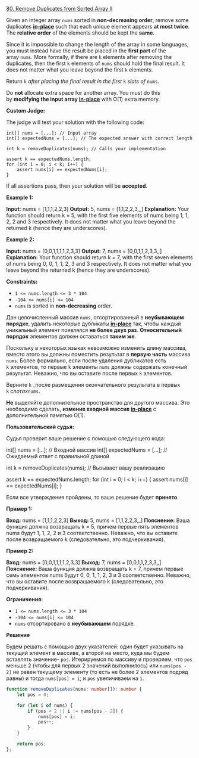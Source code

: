 [80. Remove Duplicates from Sorted Array II](https://leetcode.com/problems/remove-duplicates-from-sorted-array-ii/)

Given an integer array `nums` sorted in **non-decreasing order**, remove some duplicates [**in-place**](https://en.wikipedia.org/wiki/In-place_algorithm) such that each unique element appears **at most twice**. The **relative order** of the elements should be kept the **same**.

Since it is impossible to change the length of the array in some languages, you must instead have the result be placed in the **first part** of the array `nums`. More formally, if there are `k` elements after removing the duplicates, then the first `k` elements of `nums` should hold the final result. It does not matter what you leave beyond the first `k` elements.

Return `k` _after placing the final result in the first_ `k` _slots of_ `nums`.

Do **not** allocate extra space for another array. You must do this by **modifying the input array [in-place](https://en.wikipedia.org/wiki/In-place_algorithm)** with O(1) extra memory.

**Custom Judge:**

The judge will test your solution with the following code:

	int[] nums = [...]; // Input array
	int[] expectedNums = [...]; // The expected answer with correct length
	
	int k = removeDuplicates(nums); // Calls your implementation
	
	assert k == expectedNums.length;
	for (int i = 0; i < k; i++) {
	    assert nums[i] == expectedNums[i];
	}

If all assertions pass, then your solution will be **accepted**.

**Example 1:**

**Input:** nums = [1,1,1,2,2,3]
**Output:** 5, nums = [1,1,2,2,3,_]
**Explanation:** Your function should return k = 5, with the first five elements of nums being 1, 1, 2, 2 and 3 respectively.
It does not matter what you leave beyond the returned k (hence they are underscores).

**Example 2:**

**Input:** nums = [0,0,1,1,1,1,2,3,3]
**Output:** 7, nums = [0,0,1,1,2,3,3,_,_]
**Explanation:** Your function should return k = 7, with the first seven elements of nums being 0, 0, 1, 1, 2, 3 and 3 respectively.
It does not matter what you leave beyond the returned k (hence they are underscores).

**Constraints:**

- `1 <= nums.length <= 3 * 104`
- `-104 <= nums[i] <= 104`
- `nums` is sorted in **non-decreasing** order.

Дан целочисленный массив `nums`, отсортированный в **неубывающем порядке**, удалить некоторые дубликаты [**in-place**](https://en.wikipedia.org/wiki/In-place_algorithm) так, чтобы каждый уникальный элемент появлялся **не более двух раз**. **Относительный порядок** элементов должен оставаться **таким же**.

Поскольку в некоторых языках невозможно изменить длину массива, вместо этого вы должны поместить результат в **первую часть** массива `nums`. Более формально, если после удаления дубликатов есть `k` элементов, то первые `k` элементы `nums` должны содержать конечный результат. Неважно, что вы оставите после первых `k` элементов.

Верните `k` _после размещения окончательного результата в первых `k` _слотах_`nums`.

**Не** выделяйте дополнительное пространство для другого массива. Это необходимо сделать, **изменив входной массив [in-place](https://en.wikipedia.org/wiki/In-place_algorithm)** с дополнительной памятью O(1).

**Пользовательский судья:**

Судья проверит ваше решение с помощью следующего кода:

int[] nums = [...]; // Входной массив
int[] expectedNums = [...]; // Ожидаемый ответ с правильной длиной

int k = removeDuplicates(nums); // Вызывает вашу реализацию

assert k == expectedNums.length;
for (int i = 0; i < k; i++) {
assert nums[i] == expectedNums[i];
}

Если все утверждения пройдены, то ваше решение будет **принято**.

**Пример 1:**

**Вход:** nums = [1,1,1,2,2,3]
**Выход:** 5, nums = [1,1,2,2,3,_]
**Пояснение:** Ваша функция должна возвращать k = 5, причем первые пять элементов nums будут 1, 1, 2, 2 и 3 соответственно.
Неважно, что вы оставите после возвращаемого k (следовательно, это подчеркивания).

**Пример 2:**

**Вход:** nums = [0,0,1,1,1,1,2,3,3]
**Выход:** 7, nums = [0,0,1,1,2,3,3,_,_]
**Пояснение:** Ваша функция должна возвращать k = 7, причем первые семь элементов nums будут 0, 0, 1, 1, 2, 3 и 3 соответственно.
Неважно, что вы оставите после возвращаемого k (следовательно, это подчеркивания).

**Ограничения:**

- `1 <= nums.length <= 3 * 104`
- `-104 <= nums[i] <= 104`
- `nums` отсортировано в **неубывающем** порядке.

**Решение**

Будем решать с помощью двух указателей: один будет указывать на текущий элемент в массиве, а второй на место, куда мы будем вставлять значение- `pos`. Итерируемся по массиву  и проверяем, что `pos` меньше 2 (чтобы для первых 2 значений выполнилось) или `nums[pos - 2]` не равен текущему элементу (то есть не более 2 элементов подряд равны) и тогда `nums[pos] = i`; и `pos` увеличиваем на `1`. 

```typescript
function removeDuplicates(nums: number[]): number {
    let pos = 0;

    for (let i of nums) {
        if (pos < 2 || i != nums[pos - 2]) {
            nums[pos] = i;
            pos++;
        }
    }

    return pos;
};
```
